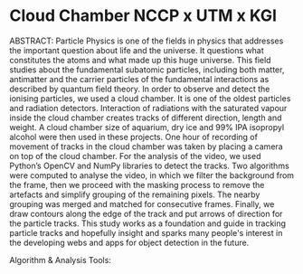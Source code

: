 # Cloud Chamber NCCP x UTM x KGI

ABSTRACT: Particle Physics is one of the fields in physics that addresses the important question about life and the universe. It questions what constitutes the atoms and what made up this huge universe. This field studies about the fundamental subatomic particles, including both matter, antimatter and the carrier particles of the fundamental interactions as described by quantum field theory. In order to observe and detect the ionising particles, we used a cloud chamber. It is one of the oldest particles and radiation detectors. Interaction of radiations with the saturated vapour inside the cloud chamber creates tracks of different direction, length and weight. A cloud chamber size of aquarium, dry ice and 99% IPA isopropyl alcohol were then used in these projects.  One hour of recording of movement of tracks in the cloud chamber was taken by placing a camera on top of the cloud chamber. For the analysis of the video, we used Python’s OpenCV and NumPy libraries to detect the tracks. Two algorithms were computed to analyse the video, in which we filter the background from the frame, then we proceed with the masking process to remove the artefacts and simplify grouping of the remaining pixels. The nearby grouping was merged and matched for consecutive frames. Finally, we draw contours along the edge of the track and put arrows of direction for the particle tracks. This study works as a foundation and guide in tracking particle tracks and hopefully insight and sparks many people's interest in the developing webs and apps for object detection in the future. 

Algorithm & Analysis Tools:





 
